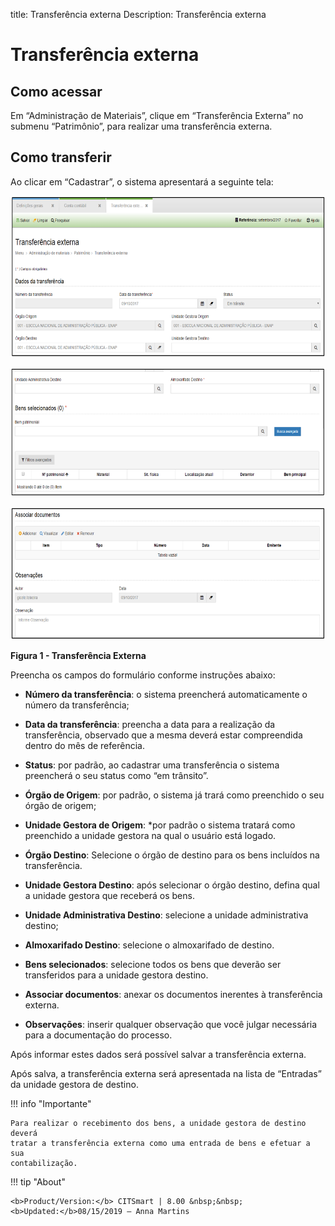 title: Transferência externa
Description: Transferência externa

# Transferência externa

Como acessar
------------

Em “Administração de Materiais”, clique em “Transferência Externa” no submenu
“Patrimônio”, para realizar uma transferência externa.

Como transferir
---------------

Ao clicar em “Cadastrar”, o sistema apresentará a seguinte tela:

 ![figura](images/transfer-1.png)
 
 ![figura](images/transfer-2.png)
 
 ![figura](images/transfer-3.png)
 
 **Figura 1 - Transferência Externa**

Preencha os campos do formulário conforme instruções abaixo:

-   **Número da transferência**: o sistema preencherá automaticamente o número
    da transferência;

-   **Data da transferência**: preencha a data para a realização da
    transferência, observado que a mesma deverá estar compreendida dentro do mês
    de referência.

-   **Status**: por padrão, ao cadastrar uma transferência o sistema preencherá
    o seu status como “em trânsito”.

-   **Órgão de Origem**: por padrão, o sistema já trará como preenchido o seu
    órgão de origem;

-   **Unidade Gestora de Origem**: *por padrão o sistema tratará como
    preenchido a unidade gestora na qual o usuário está logado.

-   **Órgão Destino**: Selecione o órgão de destino para os bens incluídos na
    transferência.

-   **Unidade Gestora Destino**: após selecionar o órgão destino, defina qual a
    unidade gestora que receberá os bens.

-   **Unidade Administrativa Destino**: selecione a unidade administrativa
    destino;

-   **Almoxarifado Destino**: selecione o almoxarifado de destino.

-   **Bens selecionados**: selecione todos os bens que deverão ser transferidos
    para a unidade gestora destino.

-   **Associar documentos**: anexar os documentos inerentes à transferência
    externa.

-   **Observações**: inserir qualquer observação que você julgar necessária para
    a documentação do processo.

Após informar estes dados será possível salvar a transferência externa.

Após salva, a transferência externa será apresentada na lista de “Entradas” da
unidade gestora de destino.

!!! info "Importante"

    Para realizar o recebimento dos bens, a unidade gestora de destino deverá
    tratar a transferência externa como uma entrada de bens e efetuar a sua
    contabilização.


!!! tip "About"

    <b>Product/Version:</b> CITSmart | 8.00 &nbsp;&nbsp;
    <b>Updated:</b>08/15/2019 – Anna Martins
